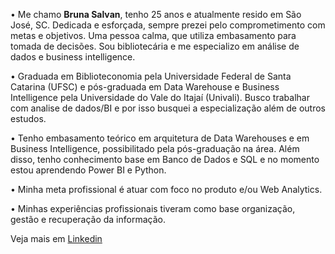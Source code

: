 • Me chamo <b>Bruna Salvan</b>, tenho 25 anos e atualmente resido em São José, SC.
Dedicada e esforçada, sempre prezei pelo comprometimento com metas e objetivos. Uma pessoa calma, que utiliza embasamento para tomada de decisões.
Sou bibliotecária e me especializo em análise de dados e business intelligence.

• Graduada em Biblioteconomia pela Universidade Federal de Santa Catarina (UFSC) e pós-graduada em Data Warehouse e Business Intelligence pela Universidade do Vale do Itajaí (Univali). Busco trabalhar com analise de dados/BI e por isso busquei a especialização além de outros estudos.

• Tenho embasamento teórico em arquitetura de Data Warehouses e em Business Intelligence, possibilitado pela pós-graduação na área. Além disso, tenho conhecimento base em Banco de Dados e SQL e no momento estou aprendendo Power BI e Python.

• Minha meta profissional é atuar com foco no produto e/ou Web Analytics.

• Minhas experiências profissionais tiveram como base organização, gestão e recuperação da informação. 

Veja mais em [Linkedin](https://www.linkedin.com/in/brunasalvan)

<!---
brunavlas/brunavlas is a ✨ special ✨ repository because its `README.md` (this file) appears on your GitHub profile.
You can click the Preview link to take a look at your changes.
--->
